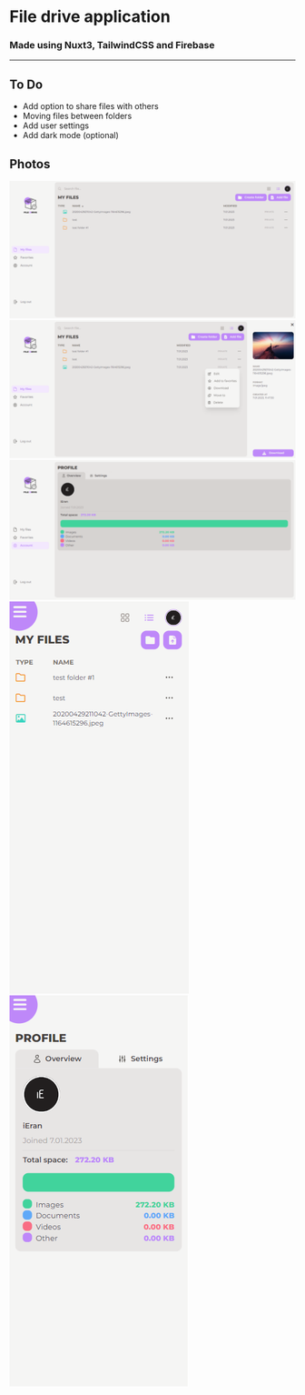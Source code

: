 # File drive application
### Made using Nuxt3, TailwindCSS and Firebase
---
## To Do
- Add option to share files with others
- Moving files between folders
- Add user settings
- Add dark mode (optional)

## Photos
![Main view (Desktop)](/img/main_view_desktop.png)
![File info & context menu](/img/file_data_contextmenu.png)
![Profile page](/img/profile_page.png)
![Main view (Mobile)](/img/mobile_view.png)
![Profile page (Mobile)](/img/mobile_view_profile.png)